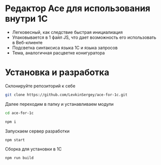 # Редактор Ace для использования внутри 1С

* Легковесный, как следствие быстрая инициалиация
* Упаковывается в 1 файл JS, что дает возможность его использовать в Веб-клиенте
* Подсветка синтаксиса языка 1С и языка запросов
* Тема, аналогичная расцветке конигуратора

# Установка и разработка
Склонируйте репозиторий к себе
```bash
git clone https://github.com/LevkinSergey/ace-for-1c.git
```

Далее переходим в папку и устанавливаем модули
```bash
cd ace-for-1c

npm i 
```

Запускаем сервер разработки
```bash
npm start
```

Сборка для установки в 1С
```bash
npm run build
```
